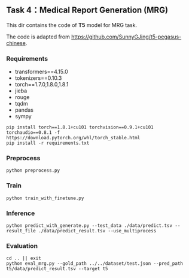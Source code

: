 ## Task 4：Medical Report Generation (MRG)

This dir contains the code of **T5** model for MRG task. 

The code is adapted from https://github.com/SunnyGJing/t5-pegasus-chinese. 

### Requirements

- transformers==4.15.0  
- tokenizers==0.10.3  
- torch==1.7.0,1.8.0,1.8.1
- jieba
- rouge
- tqdm
- pandas 
- sympy

```shell
pip install torch==1.8.1+cu101 torchvision==0.9.1+cu101 torchaudio==0.8.1 -f https://download.pytorch.org/whl/torch_stable.html
pip install -r requirements.txt
```

### Preprocess 

```shell
python preprocess.py
```

### Train

```shell
python train_with_finetune.py
```

### Inference

```shell
python predict_with_generate.py --test_data ./data/predict.tsv --result_file ./data/predict_result.tsv --use_multiprocess
 ```

### Evaluation

```shell
cd .. || exit
python eval_mrg.py --gold_path ../../dataset/test.json --pred_path t5/data/predict_result.tsv --target t5
```
